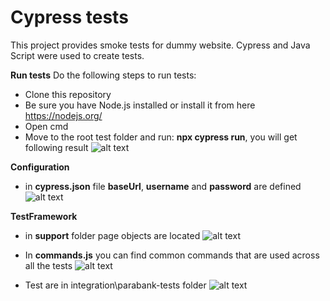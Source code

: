 # Cypress tests
This project provides smoke tests for dummy website. Cypress and Java Script were used to create tests.

**Run tests**
Do the following steps to run tests:
- Clone this repository
- Be sure you have Node.js installed or install it from here https://nodejs.org/
- Open cmd 
- Move to the root test folder and run: **npx cypress run**, you will get following result 
![alt text](https://user-images.githubusercontent.com/42312812/130062390-dfc127c5-9f1f-4392-ac31-9345f0bcbd4d.png)

**Configuration**
- in **cypress.json** file **baseUrl**, **username** and **password** are defined
 ![alt text](https://user-images.githubusercontent.com/42312812/130061047-421d704f-5112-499b-9ebd-f7bf05358a73.png)
 
**TestFramework**
- in **support** folder page objects are located 
![alt text](https://user-images.githubusercontent.com/42312812/130061660-e1110611-af97-4a27-bb15-ff24e7aaf15a.png)

- In **commands.js** you can find common commands that are used across all the tests 
![alt text](https://user-images.githubusercontent.com/42312812/130062112-265d55fe-6d02-4a42-8a83-b581ab551b1d.png)

- Test are in integration\parabank-tests folder
![alt text](https://user-images.githubusercontent.com/42312812/130062365-421988c8-8e91-471e-b98a-41098ceb1dc9.png)
